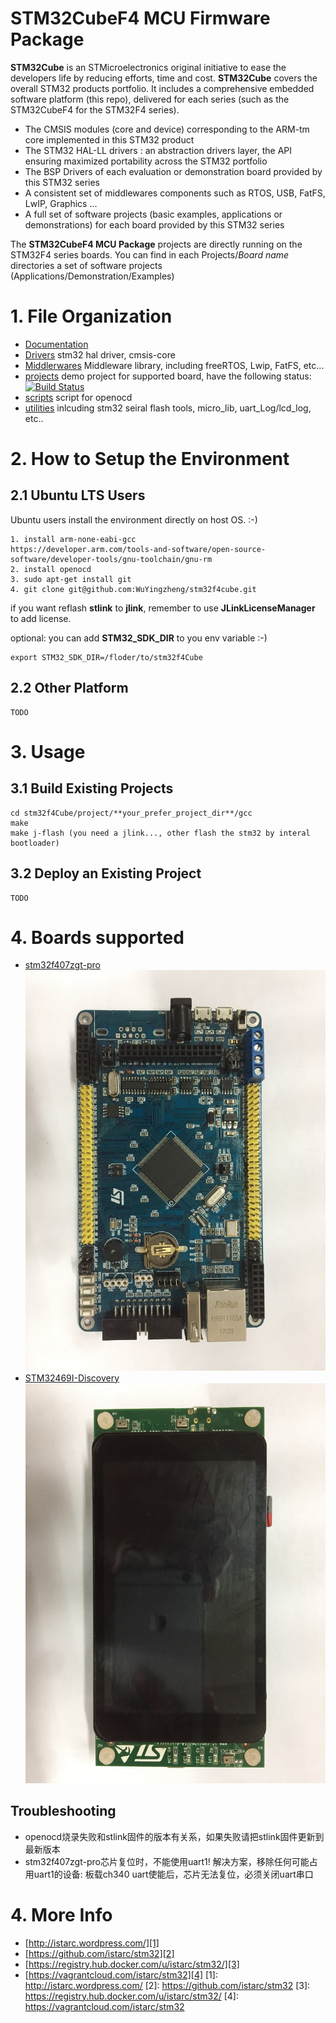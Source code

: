 # STM32CubeF4 MCU Firmware Package
**STM32Cube** is an STMicroelectronics original initiative to ease the developers life by reducing efforts, time and cost.
**STM32Cube** covers the overall STM32 products portfolio. It includes a comprehensive embedded software platform (this repo), delivered for each series (such as the STM32CubeF4 for the STM32F4 series).
   * The CMSIS modules (core and device) corresponding to the ARM-tm core implemented in this STM32 product
   * The STM32 HAL-LL drivers : an abstraction drivers layer, the API ensuring maximized portability across the STM32 portfolio 
   * The BSP Drivers of each evaluation or demonstration board provided by this STM32 series 
   * A consistent set of middlewares components such as RTOS, USB, FatFS, LwIP, Graphics ...
   * A full set of software projects (basic examples, applications or demonstrations) for each board provided by this STM32 series
   
The **STM32CubeF4 MCU Package** projects are directly running on the STM32F4 series boards. You can find in each Projects/*Board name* directories a set of software projects (Applications/Demonstration/Examples) 

# 1. File Organization
- [Documentation](https://github.com/WuYingzheng/stm32f4cube/tree/master/Documentation) 
- [Drivers](https://github.com/WuYingzheng/stm32f4cube/tree/master/Drivers) stm32 hal driver, cmsis-core
- [Middlerwares](https://github.com/WuYingzheng/stm32f4cube/tree/master/Middlewares) Middleware library, including freeRTOS, Lwip, FatFS, etc...
- [projects](https://github.com/WuYingzheng/stm32f4cube/tree/master/projects) demo project for supported board, have the following status: [![Build Status](https://travis-ci.org/istarc/stm32.svg?branch=master)](https://travis-ci.org/istarc/stm32)
- [scripts](https://github.com/WuYingzheng/stm32f4cube/tree/master/scripts) script for openocd
- [utilities](https://github.com/WuYingzheng/stm32f4cube/tree/master/utilities) inlcuding stm32 seiral flash tools, micro_lib, uart_Log/lcd_log, etc.. 

# 2. How to Setup the Environment
## 2.1 Ubuntu LTS Users
Ubuntu users install the environment directly on host OS. :-)

    1. install arm-none-eabi-gcc
    https://developer.arm.com/tools-and-software/open-source-software/developer-tools/gnu-toolchain/gnu-rm
    2. install openocd 
    3. sudo apt-get install git
    4. git clone git@github.com:WuYingzheng/stm32f4cube.git
    
if you want reflash **stlink** to **jlink**, remember to use **JLinkLicenseManager** to add license.
    
optional: you can add **STM32_SDK_DIR** to you env variable :-)
   
    export STM32_SDK_DIR=/floder/to/stm32f4Cube 

## 2.2 Other Platform

    TODO

# 3. Usage
## 3.1 Build Existing Projects

    cd stm32f4Cube/project/**your_prefer_project_dir**/gcc
    make
    make j-flash (you need a jlink..., other flash the stm32 by interal bootloader)

## 3.2 Deploy an Existing Project

    TODO
    

# 4. Boards supported
  * [stm32f407zgt-pro](https://item.taobao.com/item.htm?spm=a230r.1.14.239.15b63b01Nxgf0Q&id=565644828969&ns=1&abbucket=6#detail)
  ![stm32f407zgt-pro](https://github.com/WuYingzheng/stm32f4cube/blob/master/Documentation/pictures/stmf407zgt-pro1.jpg)
  * [STM32469I-Discovery](https://www.st.com/content/st_com/en/products/evaluation-tools/product-evaluation-tools/mcu-eval-tools/stm32-mcu-eval-tools/stm32-mcu-discovery-kits/32f469idiscovery.html)
  ![STM32469I-Discovery](https://github.com/WuYingzheng/stm32f4cube/blob/master/Documentation/pictures/stm32f469-discovery1.jpg)
	
## Troubleshooting
 * openocd烧录失败和stlink固件的版本有关系，如果失败请把stlink固件更新到最新版本
 * stm32f407zgt-pro芯片复位时，不能使用uart1! 解决方案，移除任何可能占用uart1的设备:
   板载ch340 uart使能后，芯片无法复位，必须关闭uart串口

# 4. More Info
 - [http://istarc.wordpress.com/][1]
 - [https://github.com/istarc/stm32][2]
 - [https://registry.hub.docker.com/u/istarc/stm32/][3]
 - [https://vagrantcloud.com/istarc/stm32][4]
  [1]: http://istarc.wordpress.com/
  [2]: https://github.com/istarc/stm32
  [3]: https://registry.hub.docker.com/u/istarc/stm32/
  [4]: https://vagrantcloud.com/istarc/stm32
